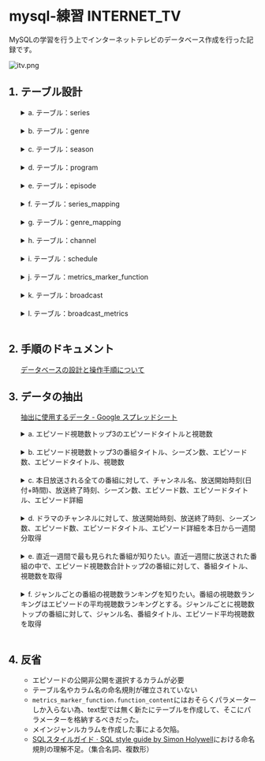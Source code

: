 <!-- # mysql-exercises INTERNET_TV -->
# mysql-練習 INTERNET_TV

MySQLの学習を行う上でインターネットテレビのデータベース作成を行った記録です。

![itv.png](https://gyazo.com/97d08d49090b74b16cf825350b332d2d.png)


<ol>

## <li>テーブル設計</li>

<details>
  <summary>a. テーブル：series</summary>

  <text><br>


|カラム名             |データ型        |NULL|キー      |初期値  |AUTO INCREMENT|
|:-:                  |:-:             |:-: |:-:       |:-:     |:-:           |
|series_id            |INT             |    |PRIMARY   |        |YES           |
|created_at           |DATETIME        |    |          |        |              |
|series_name          |VARCHAR(255)    |    |          |        |              |


  <br></text>

</details>
<br><details>
  <summary>b. テーブル：genre</summary>

  <text><br>


|カラム名             |データ型        |NULL|キー      |初期値  |AUTO INCREMENT|
|:-:                  |:-:             |:-: |:-:       |:-:     |:-:           |
|genre_id             |INT             |    |PRIMARY   |        |YES           |
|created_at           |DATETIME        |    |          |        |              |
|genre_name           |VARCHAR(255)    |    |          |        |              |


  <br></text>

</details>
<br><details>
  <summary>c. テーブル：season</summary>

  <text><br>


|カラム名             |データ型        |NULL|キー      |初期値  |AUTO INCREMENT|
|:-:                  |:-:             |:-: |:-:       |:-:     |:-:           |
|season_id            |INT             |    |PRIMARY   |        |YES           |
|created_at           |DATETIME        |    |          |        |              |
|season_name          |VARCHAR(255)    |    |          |        |              |


  <br></text>

</details>
<br><details>
  <summary>d. テーブル：program</summary>

  <text><br>


|カラム名             |データ型        |NULL|キー      |初期値  |AUTO INCREMENT|
|:-:                  |:-:             |:-: |:-:       |:-:     |:-:           |
|program_id           |INT             |    |PRIMARY   |        |YES           |
|created_at           |DATETIME        |    |          |        |              |
|program_title        |VARCHAR(255)    |    |          |        |              |
|description          |TEXT            |    |          |        |              |
|season_id            |INT             |    |          |        |              |
|main_genre_id        |INT             |    |          |        |              |

- 外部キー制約：season_id に対して season(season_id)、main_genre_id に対して genre(genre_id) から設定


  <br></text>

</details>
<br><details>
  <summary>e. テーブル：episode</summary>

  <text><br>


|カラム名             |データ型        |NULL|キー      |初期値  |AUTO INCREMENT|
|:-:                  |:-:             |:-: |:-:       |:-:     |:-:           |
|episode_id           |INT             |    |PRIMARY   |        |YES           |
|created_at           |DATETIME        |    |          |        |              |
|episode_title        |VARCHAR(255)    |    |          |        |              |
|description          |TEXT            |    |          |        |              |
|playtime             |INT             |    |          |        |              |
|on_air               |DATETIME        |    |          |        |              |
|views                |BIGINT          |    |          |0       |              |
|program_id           |INT             |    |          |        |              |

- 外部キー制約：program_id に対して program(program_id) から設定


  <br></text>

</details>
<br><details>
  <summary>f. テーブル：series_mapping</summary>

  <text><br>


|カラム名             |データ型        |NULL|キー      |初期値  |AUTO INCREMENT|
|:-:                  |:-:             |:-: |:-:       |:-:     |:-:           |
|series_mapping_id    |INT             |    |PRIMARY   |        |YES           |
|created_at           |DATETIME        |    |          |        |              |
|program_id           |INT             |    |          |        |              |
|series_id            |INT             |    |          |        |              |

- 外部キー制約：program_id に対して program(program_id)、series_id に対して series(series_id) から設定


  <br></text>

</details>
<br><details>
  <summary>g. テーブル：genre_mapping</summary>

  <text><br>


|カラム名             |データ型        |NULL|キー      |初期値  |AUTO INCREMENT|
|:-:                  |:-:             |:-: |:-:       |:-:     |:-:           |
|genre_mapping_id     |INT             |    |PRIMARY   |        |YES           |
|created_at           |DATETIME        |    |          |        |              |
|program_id           |INT             |    |          |        |              |
|genre_id             |INT             |    |          |        |              |

- 外部キー制約：program_id

 に対して program(program_id)、genre_id に対して genre(genre_id) から設定


  <br></text>

</details>
<br><details>
  <summary>h. テーブル：channel</summary>

  <text><br>


|カラム名             |データ型        |NULL|キー      |初期値  |AUTO INCREMENT|
|:-:                  |:-:             |:-: |:-:       |:-:     |:-:           |
|channel_id           |INT             |    |PRIMARY   |        |YES           |
|created_at           |DATETIME        |    |          |        |              |
|channel_name         |VARCHAR(255)    |    |          |        |              |


  <br></text>

</details>
<br><details>
  <summary>i. テーブル：schedule</summary>

  <text><br>


|カラム名             |データ型        |NULL|キー      |初期値  |AUTO INCREMENT|
|:-:                  |:-:             |:-: |:-:       |:-:     |:-:           |
|schedule_id          |INT             |    |PRIMARY   |        |YES           |
|created_at           |DATETIME        |    |          |        |              |
|channel_id           |INT             |    |          |        |              |
|start_time           |DATETIME        |    |          |        |              |
|end_time             |DATETIME        |    |          |        |              |

- 外部キー制約：channel_id に対して channel(channel_id) から設定


  <br></text>

</details>
<br><details>
  <summary>j. テーブル：metrics_marker_function</summary>

  <text><br>


|カラム名             |データ型        |NULL|キー      |初期値  |AUTO INCREMENT|
|:-:                  |:-:             |:-: |:-:       |:-:     |:-:           |
|metrics_marker_function_id|INT        |    |PRIMARY   |        |YES           |
|created_at           |DATETIME        |    |          |        |              |
|function_name        |VARCHAR(255)    |    |          |        |              |
|function_content     |TEXT            |    |          |        |              |


  <br></text>

</details>
<br><details>
  <summary>k. テーブル：broadcast</summary>

  <text><br>


|カラム名             |データ型        |NULL|キー      |初期値  |AUTO INCREMENT|
|:-:                  |:-:             |:-: |:-:       |:-:     |:-:           |
|broadcast_id         |INT             |    |PRIMARY   |        |YES           |
|created_at           |DATETIME        |    |          |        |              |
|episode_id           |INT             |    |          |        |              |
|schedule_id          |INT             |    |          |        |              |

- 外部キー制約：episode_id に対して episode(episode_id)、schedule_id に対して schedule(schedule_id) から設定


  <br></text>

</details>
<br><details>
  <summary>l. テーブル：broadcast_metrics</summary>

  <text><br>


|カラム名             |データ型        |NULL|キー      |初期値  |AUTO INCREMENT|
|:-:                  |:-:             |:-: |:-:       |:-:     |:-:           |
|broadcast_metrics_id |INT             |    |PRIMARY   |        |YES           |
|created_at           |DATETIME        |    |          |        |              |
|broadcast_id         |INT             |    |          |        |              |
|metrics_marker_function_id|INT        |    |          |        |              |
|metrics_value        |INT             |    |          |        |              |

- 外部キー制約：broadcast_id に対して broadcast(broadcast_id)、metrics_marker_function_id に対して metrics_marker_function(metrics_marker_function_id) から設定


  <br></text>

</details>
<br>


## <li>手順のドキュメント</li>

[データベースの設計と操作手順について](./data_add_doc.md)

## <li>データの抽出</li>

[抽出に使用するデータ - Google スプレッドシート](https://docs.google.com/spreadsheets/d/1kQTzJCZSyCHkZ1HDM9EBShIv1jDWvWagYlhEuvLtioI/edit?usp=sharing)

<details>
  <summary>a. エピソード視聴数トップ3のエピソードタイトルと視聴数</summary>

  <text><br>

```sql
SELECT e.episode_title, e.views
  FROM episode e
 ORDER BY e.views DESC
 LIMIT 3
;
```

| episode_title | views     |
|-|-|
| ep3           | 999946789 |
| ep14          | 999733455 |
| ep8           | 999537708 |


  <br></text>

</details>
<br>
<details>
  <summary>b. エピソード視聴数トップ3の番組タイトル、シーズン数、エピソード数、エピソードタイトル、視聴数</summary>

  <text><br>

```sql
SELECT p.program_title AS program_title
     , (
         SELECT COUNT(*)
           FROM program p2
          WHERE p2.season_id = p.season_id
       ) AS total_season
     , (
         SELECT COUNT(*)
           FROM episode e2 
          WHERE e2.program_id = e.program_id
       ) AS total_episode
     , (
         SELECT COUNT(*)+1
           FROM program p2
          WHERE p2.season_id = p.season_id AND p2.program_id < p.program_id
       ) AS nth_season
     , (
         SELECT COUNT(*)+1
           FROM episode e2 
          WHERE e2.program_id = e.program_id AND e2.episode_id < e.episode_id
       ) AS nth_episode
     , e.episode_title AS episode_tsitle
     , e.views AS view_Count
  FROM episode e
  JOIN program p ON e.program_id = p.program_id
 ORDER BY e.views DESC
 LIMIT 3
;
```

| program_title                             | total_season | total_episode | nth_season | nth_episode | episode_tsitle | view_Count |
|-------------------------------------------|--------------|---------------|------------|-------------|----------------|------------|
| 素晴らしき世界 シーズン11                 |           13 |            10 |         11 |           3 | ep3            |  999946789 |
| 夢見るピアノ シーズン2                    |           14 |            14 |          2 |          14 | ep14           |  999733455 |
| スイートドリームス シーズン2              |            6 |             9 |          2 |           8 | ep8            |  999537708 |

<!-- ```
mysql> SELECT * FROM program WHERE program_title LIKE '%夢見るピアノ シーズン%';
+------------+---------------------+-----------------------------------+-----------------------+-----------+---------------+
| program_id | created_at          | program_title                     | description           | season_id | main_genre_id |
+------------+---------------------+-----------------------------------+-----------------------+-----------+---------------+
|        243 | 2023-05-18 13:07:15 | 夢見るピアノ シーズン1            | 番組説明です。        |        28 |            22 |
|        244 | 2023-05-18 13:07:15 | 夢見るピアノ シーズン2            | 番組説明です。        |        28 |            22 |
|        245 | 2023-05-18 13:07:15 | 夢見るピアノ シーズン3            | 番組説明です。        |        28 |            22 |
|        246 | 2023-05-18 13:07:15 | 夢見るピアノ シーズン4            | 番組説明です。        |        28 |            22 |
|        247 | 2023-05-18 13:07:15 | 夢見るピアノ シーズン5            | 番組説明です。        |        28 |            22 |
|        248 | 2023-05-18 13:07:15 | 夢見るピアノ シーズン6            | 番組説明です。        |        28 |            22 |
|        249 | 2023-05-18 13:07:15 | 夢見るピアノ シーズン7            | 番組説明です。        |        28 |            22 |
|        250 | 2023-05-18 13:07:15 | 夢見るピアノ シーズン8            | 番組説明です。        |        28 |            22 |
|        251 | 2023-05-18 13:07:15 | 夢見るピアノ シーズン9            | 番組説明です。        |        28 |            22 |
|        252 | 2023-05-18 13:07:15 | 夢見るピアノ シーズン10           | 番組説明です。        |        28 |            22 |
|        253 | 2023-05-18 13:07:15 | 夢見るピアノ シーズン11           | 番組説明です。        |        28 |            22 |
|        254 | 2023-05-18 13:07:15 | 夢見るピアノ シーズン12           | 番組説明です。        |        28 |            22 |
|        255 | 2023-05-18 13:07:15 | 夢見るピアノ シーズン13           | 番組説明です。        |        28 |            22 |
|        256 | 2023-05-18 13:07:15 | 夢見るピアノ シーズン14           | 番組説明です。        |        28 |            22 |
+------------+---------------------+-----------------------------------+-----------------------+-----------+---------------+
``` -->

  <br></text>

</details>
<br>
<details>
  <summary>c. 本日放送される全ての番組に対して、チャンネル名、放送開始時刻(日付+時間)、放送終了時刻、シーズン数、エピソード数、エピソードタイトル、エピソード詳細</summary>

  <text><br>

```sql
SELECT ch.channel_name
     , s.start_time
     , TIME(s.end_time) AS end_time
     , (
         SELECT COUNT(*)+1
           FROM program p2
          WHERE p2.season_id = p.season_id AND p2.program_id < p.program_id
       ) AS nth_season
     , (
         SELECT COUNT(*)+1
           FROM episode e2 
          WHERE e2.program_id = e.program_id AND e2.episode_id < e.episode_id
       ) AS nth_episode
     , e.episode_title
     , e.description
  FROM channel ch
 INNER JOIN schedule s ON s.channel_id = ch.channel_id
 INNER JOIN broadcast b ON b.schedule_id = s.schedule_id
 INNER JOIN episode e ON e.episode_id = b.episode_id
 INNER JOIN program p ON p.program_id = e.program_id
 WHERE DATE(s.start_time) = CURDATE()
;

```

| channel_name | start_time          | end_time | nth_season | nth_episode | episode_title | description                    |
| ------------ | ------------------- | -------- | ---------- | ----------- | ------------- | ------------------------------ |
| ペット       | 2023-05-19 00:00:00 | 01:00:00 |         14 |           4 | ep4           | エピソード説明です。           |
| ドラマ1      | 2023-05-19 01:00:00 | 02:00:00 |          1 |           4 | ep4           | エピソード説明です。           |
| ドラマ2      | 2023-05-19 02:00:00 | 03:00:00 |          2 |           4 | ep4           | エピソード説明です。           |
| アニメ1      | 2023-05-19 03:00:00 | 04:00:00 |          3 |           4 | ep4           | エピソード説明です。           |
| アニメ2      | 2023-05-19 04:00:00 | 05:00:00 |          4 |           4 | ep4           | エピソード説明です。           |
| スポーツ     | 2023-05-19 05:00:00 | 06:00:00 |          5 |           4 | ep4           | エピソード説明です。           |
| ペット       | 2023-05-19 06:00:00 | 07:00:00 |          6 |           4 | ep4           | エピソード説明です。           |
| ドラマ1      | 2023-05-19 07:00:00 | 08:00:00 |          7 |           4 | ep4           | エピソード説明です。           |
| ドラマ2      | 2023-05-19 08:00:00 | 09:00:00 |          8 |           4 | ep4           | エピソード説明です。           |
| アニメ1      | 2023-05-19 09:00:00 | 10:00:00 |          9 |           4 | ep4           | エピソード説明です。           |
| ドラマ2      | 2023-05-19 14:00:00 | 15:00:00 |          3 |           4 | ep4           | エピソード説明です。           |
| アニメ1      | 2023-05-19 15:00:00 | 16:00:00 |          4 |           4 | ep4           | エピソード説明です。           |
| アニメ2      | 2023-05-19 16:00:00 | 17:00:00 |          5 |           4 | ep4           | エピソード説明です。           |
| スポーツ     | 2023-05-19 17:00:00 | 18:00:00 |          6 |           4 | ep4           | エピソード説明です。           |
| ペット       | 2023-05-19 18:00:00 | 19:00:00 |          7 |           4 | ep4           | エピソード説明です。           |
| ドラマ1      | 2023-05-19 19:00:00 | 20:00:00 |          8 |           4 | ep4           | エピソード説明です。           |
| ドラマ2      | 2023-05-19 20:00:00 | 21:00:00 |          9 |           4 | ep4           | エピソード説明です。           |
| アニメ1      | 2023-05-19 21:00:00 | 22:00:00 |         10 |           4 | ep4           | エピソード説明です。           |
| アニメ2      | 2023-05-19 22:00:00 | 23:00:00 |         11 |           4 | ep4           | エピソード説明です。           |
| スポーツ     | 2023-05-19 23:00:00 | 00:00:00 |         12 |           4 | ep4           | エピソード説明です。           |
| ペット       | 2023-05-19 00:00:00 | 01:00:00 |          5 |           3 | ep3           | エピソード説明です。           |
| ドラマ1      | 2023-05-19 01:00:00 | 02:00:00 |          6 |           3 | ep3           | エピソード説明です。           |
| ドラマ2      | 2023-05-19 02:00:00 | 03:00:00 |          7 |           3 | ep3           | エピソード説明です。           |
| アニメ1      | 2023-05-19 03:00:00 | 04:00:00 |          1 |           3 | ep3           | エピソード説明です。           |
| アニメ2      | 2023-05-19 04:00:00 | 05:00:00 |          2 |           3 | ep3           | エピソード説明です。           |
| スポーツ     | 2023-05-19 05:00:00 | 06:00:00 |          3 |           3 | ep3           | エピソード説明です。           |
| ペット       | 2023-05-19 06:00:00 | 07:00:00 |          4 |           3 | ep3           | エピソード説明です。           |
| アニメ1      | 2023-05-19 09:00:00 | 10:00:00 |          7 |           3 | ep3           | エピソード説明です。           |
| アニメ2      | 2023-05-19 10:00:00 | 11:00:00 |          8 |           3 | ep3           | エピソード説明です。           |
| スポーツ     | 2023-05-19 11:00:00 | 12:00:00 |          9 |           3 | ep3           | エピソード説明です。           |
| ペット       | 2023-05-19 12:00:00 | 13:00:00 |         10 |           3 | ep3           | エピソード説明です。           |
| ドラマ1      | 2023-05-19 13:00:00 | 14:00:00 |         11 |           3 | ep3           | エピソード説明です。           |
| ドラマ2      | 2023-05-19 14:00:00 | 15:00:00 |         12 |           3 | ep3           | エピソード説明です。           |
| アニメ1      | 2023-05-19 15:00:00 | 16:00:00 |         13 |           3 | ep3           | エピソード説明です。           |
| アニメ2      | 2023-05-19 16:00:00 | 17:00:00 |         14 |           3 | ep3           | エピソード説明です。           |
| スポーツ     | 2023-05-19 17:00:00 | 18:00:00 |          1 |           3 | ep3           | エピソード説明です。           |
| ペット       | 2023-05-19 18:00:00 | 19:00:00 |          2 |           3 | ep3           | エピソード説明です。           |
| ドラマ1      | 2023-05-19 19:00:00 | 20:00:00 |          3 |           3 | ep3           | エピソード説明です。           |
| ドラマ2      | 2023-05-19 20:00:00 | 21:00:00 |          4 |           3 | ep3           | エピソード説明です。           |
| アニメ1      | 2023-05-19 21:00:00 | 22:00:00 |          5 |           3 | ep3           | エピソード説明です。           |
| アニメ2      | 2023-05-19 22:00:00 | 23:00:00 |          6 |           3 | ep3           | エピソード説明です。           |
| スポーツ     | 2023-05-19 23:00:00 | 00:00:00 |          7 |           3 | ep3           | エピソード説明です。           |
| ペット       | 2023-05-19 00:00:00 | 01:00:00 |         16 |           2 | ep2           | エピソード説明です。           |
| ドラマ1      | 2023-05-19 01:00:00 | 02:00:00 |         17 |           2 | ep2           | エピソード説明です。           |
| ドラマ2      | 2023-05-19 02:00:00 | 03:00:00 |          1 |           2 | ep2           | エピソード説明です。           |
| アニメ1      | 2023-05-19 03:00:00 | 04:00:00 |          2 |           2 | ep2           | エピソード説明です。           |
| アニメ2      | 2023-05-19 04:00:00 | 05:00:00 |          3 |           2 | ep2           | エピソード説明です。           |
| スポーツ     | 2023-05-19 05:00:00 | 06:00:00 |          4 |           2 | ep2           | エピソード説明です。           |
| ペット       | 2023-05-19 06:00:00 | 07:00:00 |          5 |           2 | ep2           | エピソード説明です。           |
| ドラマ1      | 2023-05-19 07:00:00 | 08:00:00 |          6 |           2 | ep2           | エピソード説明です。           |
| ドラマ2      | 2023-05-19 08:00:00 | 09:00:00 |          7 |           2 | ep2           | エピソード説明です。           |
| アニメ1      | 2023-05-19 09:00:00 | 10:00:00 |          8 |           2 | ep2           | エピソード説明です。           |
| アニメ2      | 2023-05-19 10:00:00 | 11:00:00 |          1 |           2 | ep2           | エピソード説明です。           |
| スポーツ     | 2023-05-19 11:00:00 | 12:00:00 |          1 |           2 | ep2           | エピソード説明です。           |
| ペット       | 2023-05-19 12:00:00 | 13:00:00 |          2 |           2 | ep2           | エピソード説明です。           |
| ドラマ1      | 2023-05-19 13:00:00 | 14:00:00 |          3 |           2 | ep2           | エピソード説明です。           |
| ドラマ2      | 2023-05-19 14:00:00 | 15:00:00 |          4 |           2 | ep2           | エピソード説明です。           |
| アニメ1      | 2023-05-19 15:00:00 | 16:00:00 |          5 |           2 | ep2           | エピソード説明です。           |
| アニメ2      | 2023-05-19 16:00:00 | 17:00:00 |          6 |           2 | ep2           | エピソード説明です。           |
| スポーツ     | 2023-05-19 17:00:00 | 18:00:00 |          7 |           2 | ep2           | エピソード説明です。           |
| ペット       | 2023-05-19 18:00:00 | 19:00:00 |          8 |           2 | ep2           | エピソード説明です。           |
| ドラマ1      | 2023-05-19 19:00:00 | 20:00:00 |          9 |           2 | ep2           | エピソード説明です。           |
| ドラマ2      | 2023-05-19 20:00:00 | 21:00:00 |         10 |           2 | ep2           | エピソード説明です。           |
| アニメ1      | 2023-05-19 21:00:00 | 22:00:00 |          1 |           2 | ep2           | エピソード説明です。           |
| アニメ2      | 2023-05-19 22:00:00 | 23:00:00 |          2 |           2 | ep2           | エピソード説明です。           |
| スポーツ     | 2023-05-19 23:00:00 | 00:00:00 |          3 |           2 | ep2           | エピソード説明です。           |



  <br></text>

</details>
<br>
<details>
  <summary>d. ドラマのチャンネルに対して、放送開始時刻、放送終了時刻、シーズン数、エピソード数、エピソードタイトル、エピソード詳細を本日から一週間分取得</summary>

  <text><br>

```sql
SELECT * FROM channel WHERE channel_name LIKE 'ドラマ%';

```

| channel_id | created_at          | channel_name |
| ---------- | ------------------- | ------------ |
|          1 | 2023-05-18 13:07:18 | ドラマ1      |
|          2 | 2023-05-18 13:07:18 | ドラマ2      |


```sql

SELECT s.start_time
     , s.end_time
     , (
         SELECT COUNT(*)+1
           FROM program p2
          WHERE p2.season_id = p.season_id AND p2.program_id < p.program_id
       ) AS nth_season
     , (
         SELECT COUNT(*)+1
           FROM episode e2 
          WHERE e2.program_id = e.program_id AND e2.episode_id < e.episode_id
       ) AS nth_episode
     , e.episode_title
     , e.description
  FROM channel ch
 INNER JOIN schedule s ON s.channel_id = ch.channel_id
 INNER JOIN broadcast b ON b.schedule_id = s.schedule_id
 INNER JOIN episode e ON e.episode_id = b.episode_id
 INNER JOIN program p ON p.program_id = e.program_id
 WHERE (s.channel_id BETWEEN 1 AND 2)
   AND s.start_time BETWEEN CURDATE() AND DATE_ADD(CURDATE(), INTERVAL 7 DAY)
;
```

| start_time          | end_time            | nth_season | nth_episode | episode_title         | description                    |
| ------------------- | ------------------- | ---------- | ----------- | --------------------- | ------------------------------ |
| 2023-05-23 07:00:00 | 2023-05-23 08:00:00 |          2 |           5 | 大自然の美しさ        | エピソード説明です。           |
| 2023-05-24 01:00:00 | 2023-05-24 02:00:00 |          5 |           5 | ep5                   | エピソード説明です。           |
| 2023-05-24 07:00:00 | 2023-05-24 08:00:00 |         11 |           5 | ep5                   | エピソード説明です。           |
| 2023-05-25 01:00:00 | 2023-05-25 02:00:00 |         10 |           5 | ep5                   | エピソード説明です。           |
| 2023-05-25 07:00:00 | 2023-05-25 08:00:00 |          3 |           5 | ep5                   | エピソード説明です。           |
| 2023-05-25 19:00:00 | 2023-05-25 20:00:00 |          9 |           5 | ep5                   | エピソード説明です。           |
| 2023-05-19 01:00:00 | 2023-05-19 02:00:00 |          1 |           4 | ep4                   | エピソード説明です。           |
| 2023-05-19 07:00:00 | 2023-05-19 08:00:00 |          7 |           4 | ep4                   | エピソード説明です。           |
| 2023-05-19 19:00:00 | 2023-05-19 20:00:00 |          8 |           4 | ep4                   | エピソード説明です。           |
| 2023-05-20 01:00:00 | 2023-05-20 02:00:00 |         14 |           4 | ep4                   | エピソード説明です。           |
| 2023-05-20 07:00:00 | 2023-05-20 08:00:00 |          2 |           4 | ep4                   | エピソード説明です。           |
| 2023-05-20 13:00:00 | 2023-05-20 14:00:00 |          8 |           4 | ep4                   | エピソード説明です。           |
| 2023-05-20 19:00:00 | 2023-05-20 20:00:00 |         14 |           4 | ep4                   | エピソード説明です。           |
| 2023-05-21 01:00:00 | 2023-05-21 02:00:00 |          6 |           4 | ep4                   | エピソード説明です。           |
| 2023-05-21 07:00:00 | 2023-05-21 08:00:00 |          1 |           4 | ep4                   | エピソード説明です。           |
| 2023-05-21 13:00:00 | 2023-05-21 14:00:00 |          7 |           4 | ep4                   | エピソード説明です。           |
| 2023-05-21 19:00:00 | 2023-05-21 20:00:00 |         13 |           4 | ep4                   | エピソード説明です。           |
| 2023-05-22 07:00:00 | 2023-05-22 08:00:00 |          2 |           4 | ep4                   | エピソード説明です。           |
| 2023-05-22 13:00:00 | 2023-05-22 14:00:00 |          8 |           4 | ep4                   | エピソード説明です。           |
| 2023-05-22 19:00:00 | 2023-05-22 20:00:00 |          5 |           4 | ep4                   | エピソード説明です。           |
| 2023-05-23 01:00:00 | 2023-05-23 02:00:00 |         11 |           4 | ep4                   | エピソード説明です。           |
| 2023-05-23 07:00:00 | 2023-05-23 08:00:00 |         17 |           4 | ep4                   | エピソード説明です。           |
| 2023-05-23 19:00:00 | 2023-05-23 20:00:00 |          9 |           4 | ep4                   | エピソード説明です。           |
| 2023-05-24 01:00:00 | 2023-05-24 02:00:00 |         15 |           4 | ep4                   | エピソード説明です。           |
| 2023-05-24 07:00:00 | 2023-05-24 08:00:00 |          4 |           4 | ep4                   | エピソード説明です。           |
| 2023-05-24 13:00:00 | 2023-05-24 14:00:00 |          2 |           4 | ep4                   | エピソード説明です。           |
| 2023-05-24 19:00:00 | 2023-05-24 20:00:00 |          2 |           4 | ep4                   | エピソード説明です。           |
| 2023-05-25 01:00:00 | 2023-05-25 02:00:00 |          8 |           4 | ep4                   | エピソード説明です。           |
| 2023-05-25 07:00:00 | 2023-05-25 08:00:00 |         14 |           4 | ep4                   | エピソード説明です。           |
| 2023-05-25 13:00:00 | 2023-05-25 14:00:00 |          1 |           4 | ep4                   | エピソード説明です。           |
| 2023-05-25 19:00:00 | 2023-05-25 20:00:00 |          7 |           4 | ep4                   | エピソード説明です。           |
| 2023-05-19 01:00:00 | 2023-05-19 02:00:00 |          6 |           3 | ep3                   | エピソード説明です。           |
| 2023-05-19 13:00:00 | 2023-05-19 14:00:00 |         11 |           3 | ep3                   | エピソード説明です。           |
| 2023-05-19 19:00:00 | 2023-05-19 20:00:00 |          3 |           3 | ep3                   | エピソード説明です。           |
| 2023-05-20 01:00:00 | 2023-05-20 02:00:00 |          9 |           3 | ep3                   | エピソード説明です。           |
| 2023-05-20 13:00:00 | 2023-05-20 14:00:00 |          7 |           3 | ep3                   | エピソード説明です。           |
| 2023-05-21 01:00:00 | 2023-05-21 02:00:00 |          8 |           3 | ep3                   | エピソード説明です。           |
| 2023-05-21 07:00:00 | 2023-05-21 08:00:00 |          2 |           3 | ep3                   | エピソード説明です。           |
| 2023-05-21 13:00:00 | 2023-05-21 14:00:00 |          8 |           3 | ep3                   | エピソード説明です。           |
| 2023-05-22 01:00:00 | 2023-05-22 02:00:00 |         12 |           3 | ep3                   | エピソード説明です。           |
| 2023-05-22 07:00:00 | 2023-05-22 08:00:00 |          6 |           3 | ep3                   | エピソード説明です。           |
| 2023-05-22 13:00:00 | 2023-05-22 14:00:00 |          3 |           3 | ep3                   | エピソード説明です。           |
| 2023-05-23 01:00:00 | 2023-05-23 02:00:00 |          2 |           3 | ep3                   | エピソード説明です。           |
| 2023-05-23 07:00:00 | 2023-05-23 08:00:00 |          6 |           3 | ep3                   | エピソード説明です。           |
| 2023-05-23 13:00:00 | 2023-05-23 14:00:00 |         12 |           3 | ep3                   | エピソード説明です。           |
| 2023-05-23 19:00:00 | 2023-05-23 20:00:00 |          2 |           3 | ep3                   | エピソード説明です。           |
| 2023-05-24 01:00:00 | 2023-05-24 02:00:00 |          8 |           3 | ep3                   | エピソード説明です。           |
| 2023-05-24 13:00:00 | 2023-05-24 14:00:00 |          1 |           3 | ep3                   | エピソード説明です。           |
| 2023-05-24 19:00:00 | 2023-05-24 20:00:00 |          7 |           3 | ep3                   | エピソード説明です。           |
| 2023-05-25 01:00:00 | 2023-05-25 02:00:00 |          4 |           3 | ep3                   | エピソード説明です。           |
| 2023-05-25 07:00:00 | 2023-05-25 08:00:00 |         10 |           3 | ep3                   | エピソード説明です。           |
| 2023-05-25 19:00:00 | 2023-05-25 20:00:00 |         11 |           3 | ep3                   | エピソード説明です。           |
| 2023-05-19 01:00:00 | 2023-05-19 02:00:00 |         17 |           2 | ep2                   | エピソード説明です。           |
| 2023-05-19 07:00:00 | 2023-05-19 08:00:00 |          6 |           2 | ep2                   | エピソード説明です。           |
| 2023-05-19 13:00:00 | 2023-05-19 14:00:00 |          3 |           2 | ep2                   | エピソード説明です。           |
| 2023-05-19 19:00:00 | 2023-05-19 20:00:00 |          9 |           2 | ep2                   | エピソード説明です。           |
| 2023-05-20 01:00:00 | 2023-05-20 02:00:00 |          5 |           2 | ep2                   | エピソード説明です。           |
| 2023-05-20 07:00:00 | 2023-05-20 08:00:00 |         11 |           2 | ep2                   | エピソード説明です。           |
| 2023-05-20 13:00:00 | 2023-05-20 14:00:00 |         17 |           2 | ep2                   | エピソード説明です。           |
| 2023-05-20 19:00:00 | 2023-05-20 20:00:00 |          5 |           2 | ep2                   | エピソード説明です。           |
| 2023-05-21 01:00:00 | 2023-05-21 02:00:00 |          6 |           2 | ep2                   | エピソード説明です。           |
| 2023-05-21 07:00:00 | 2023-05-21 08:00:00 |         12 |           2 | ep2                   | エピソード説明です。           |
| 2023-05-21 13:00:00 | 2023-05-21 14:00:00 |          1 |           2 | ep2                   | エピソード説明です。           |
| 2023-05-21 19:00:00 | 2023-05-21 20:00:00 |          7 |           2 | ep2                   | エピソード説明です。           |
| 2023-05-22 01:00:00 | 2023-05-22 02:00:00 |         13 |           2 | ep2                   | エピソード説明です。           |
| 2023-05-22 13:00:00 | 2023-05-22 14:00:00 |          2 |           2 | ep2                   | エピソード説明です。           |
| 2023-05-22 19:00:00 | 2023-05-22 20:00:00 |          8 |           2 | ep2                   | エピソード説明です。           |
| 2023-05-23 01:00:00 | 2023-05-23 02:00:00 |         14 |           2 | ep2                   | エピソード説明です。           |
| 2023-05-23 07:00:00 | 2023-05-23 08:00:00 |          4 |           2 | ep2                   | エピソード説明です。           |
| 2023-05-23 13:00:00 | 2023-05-23 14:00:00 |         10 |           2 | ep2                   | エピソード説明です。           |
| 2023-05-23 19:00:00 | 2023-05-23 20:00:00 |         16 |           2 | ep2                   | エピソード説明です。           |
| 2023-05-24 01:00:00 | 2023-05-24 02:00:00 |          3 |           2 | ep2                   | エピソード説明です。           |
| 2023-05-24 07:00:00 | 2023-05-24 08:00:00 |          5 |           2 | ep2                   | エピソード説明です。           |
| 2023-05-24 13:00:00 | 2023-05-24 14:00:00 |         11 |           2 | ep2                   | エピソード説明です。           |
| 2023-05-24 19:00:00 | 2023-05-24 20:00:00 |         17 |           2 | ep2                   | エピソード説明です。           |
| 2023-05-25 01:00:00 | 2023-05-25 02:00:00 |          6 |           2 | ep2                   | エピソード説明です。           |
| 2023-05-25 07:00:00 | 2023-05-25 08:00:00 |          6 |           2 | ep2                   | エピソード説明です。           |
| 2023-05-25 13:00:00 | 2023-05-25 14:00:00 |          6 |           2 | ep2                   | エピソード説明です。           |
| 2023-05-23 08:00:00 | 2023-05-23 09:00:00 |          3 |           5 | 未来の食事            | エピソード説明です。           |
| 2023-05-23 14:00:00 | 2023-05-23 15:00:00 |          9 |           5 | ep5                   | エピソード説明です。           |
| 2023-05-24 02:00:00 | 2023-05-24 03:00:00 |          6 |           5 | ep5                   | エピソード説明です。           |
| 2023-05-24 14:00:00 | 2023-05-24 15:00:00 |         18 |           5 | ep5                   | エピソード説明です。           |
| 2023-05-25 02:00:00 | 2023-05-25 03:00:00 |         11 |           5 | ep5                   | エピソード説明です。           |
| 2023-05-25 08:00:00 | 2023-05-25 09:00:00 |          4 |           5 | ep5                   | エピソード説明です。           |
| 2023-05-25 20:00:00 | 2023-05-25 21:00:00 |         10 |           5 | ep5                   | エピソード説明です。           |
| 2023-05-19 02:00:00 | 2023-05-19 03:00:00 |          2 |           4 | ep4                   | エピソード説明です。           |
| 2023-05-19 08:00:00 | 2023-05-19 09:00:00 |          8 |           4 | ep4                   | エピソード説明です。           |
| 2023-05-19 14:00:00 | 2023-05-19 15:00:00 |          3 |           4 | ep4                   | エピソード説明です。           |
| 2023-05-19 20:00:00 | 2023-05-19 21:00:00 |          9 |           4 | ep4                   | エピソード説明です。           |
| 2023-05-20 02:00:00 | 2023-05-20 03:00:00 |         15 |           4 | ep4                   | エピソード説明です。           |
| 2023-05-20 08:00:00 | 2023-05-20 09:00:00 |          3 |           4 | ep4                   | エピソード説明です。           |
| 2023-05-20 20:00:00 | 2023-05-20 21:00:00 |          1 |           4 | ep4                   | エピソード説明です。           |
| 2023-05-21 02:00:00 | 2023-05-21 03:00:00 |          7 |           4 | ep4                   | エピソード説明です。           |
| 2023-05-21 08:00:00 | 2023-05-21 09:00:00 |          2 |           4 | ep4                   | エピソード説明です。           |
| 2023-05-21 14:00:00 | 2023-05-21 15:00:00 |          8 |           4 | ep4                   | エピソード説明です。           |
| 2023-05-21 20:00:00 | 2023-05-21 21:00:00 |         14 |           4 | ep4                   | エピソード説明です。           |
| 2023-05-22 02:00:00 | 2023-05-22 03:00:00 |          3 |           4 | ep4                   | エピソード説明です。           |
| 2023-05-22 08:00:00 | 2023-05-22 09:00:00 |          3 |           4 | ep4                   | エピソード説明です。           |
| 2023-05-22 14:00:00 | 2023-05-22 15:00:00 |          1 |           4 | ep4                   | エピソード説明です。           |
| 2023-05-22 20:00:00 | 2023-05-22 21:00:00 |          6 |           4 | ep4                   | エピソード説明です。           |
| 2023-05-23 08:00:00 | 2023-05-23 09:00:00 |          1 |           4 | ep4                   | エピソード説明です。           |
| 2023-05-23 14:00:00 | 2023-05-23 15:00:00 |          4 |           4 | ep4                   | エピソード説明です。           |
| 2023-05-24 02:00:00 | 2023-05-24 03:00:00 |         16 |           4 | ep4                   | エピソード説明です。           |
| 2023-05-24 08:00:00 | 2023-05-24 09:00:00 |          5 |           4 | ep4                   | エピソード説明です。           |
| 2023-05-24 14:00:00 | 2023-05-24 15:00:00 |          3 |           4 | ep4                   | エピソード説明です。           |
| 2023-05-24 20:00:00 | 2023-05-24 21:00:00 |          3 |           4 | ep4                   | エピソード説明です。           |
| 2023-05-25 02:00:00 | 2023-05-25 03:00:00 |          9 |           4 | ep4                   | エピソード説明です。           |
| 2023-05-25 08:00:00 | 2023-05-25 09:00:00 |         15 |           4 | ep4                   | エピソード説明です。           |
| 2023-05-25 14:00:00 | 2023-05-25 15:00:00 |          2 |           4 | ep4                   | エピソード説明です。           |
| 2023-05-25 20:00:00 | 2023-05-25 21:00:00 |          1 |           4 | ep4                   | エピソード説明です。           |
| 2023-05-19 02:00:00 | 2023-05-19 03:00:00 |          7 |           3 | ep3                   | エピソード説明です。           |
| 2023-05-19 14:00:00 | 2023-05-19 15:00:00 |         12 |           3 | ep3                   | エピソード説明です。           |
| 2023-05-19 20:00:00 | 2023-05-19 21:00:00 |          4 |           3 | ep3                   | エピソード説明です。           |
| 2023-05-20 02:00:00 | 2023-05-20 03:00:00 |         10 |           3 | ep3                   | エピソード説明です。           |
| 2023-05-20 08:00:00 | 2023-05-20 09:00:00 |          2 |           3 | ep3                   | エピソード説明です。           |
| 2023-05-20 14:00:00 | 2023-05-20 15:00:00 |          8 |           3 | ep3                   | エピソード説明です。           |
| 2023-05-20 20:00:00 | 2023-05-20 21:00:00 |          3 |           3 | ep3                   | エピソード説明です。           |
| 2023-05-21 02:00:00 | 2023-05-21 03:00:00 |          9 |           3 | ep3                   | エピソード説明です。           |
| 2023-05-21 14:00:00 | 2023-05-21 15:00:00 |          1 |           3 | ep3                   | エピソード説明です。           |
| 2023-05-21 20:00:00 | 2023-05-21 21:00:00 |          7 |           3 | ep3                   | エピソード説明です。           |
| 2023-05-22 02:00:00 | 2023-05-22 03:00:00 |          1 |           3 | ep3                   | エピソード説明です。           |
| 2023-05-22 08:00:00 | 2023-05-22 09:00:00 |          7 |           3 | ep3                   | エピソード説明です。           |
| 2023-05-22 20:00:00 | 2023-05-22 21:00:00 |          6 |           3 | ep3                   | エピソード説明です。           |
| 2023-05-23 02:00:00 | 2023-05-23 03:00:00 |          1 |           3 | ep3                   | エピソード説明です。           |
| 2023-05-23 08:00:00 | 2023-05-23 09:00:00 |          7 |           3 | ep3                   | エピソード説明です。           |
| 2023-05-23 14:00:00 | 2023-05-23 15:00:00 |         13 |           3 | ep3                   | エピソード説明です。           |
| 2023-05-23 20:00:00 | 2023-05-23 21:00:00 |          3 |           3 | ep3                   | エピソード説明です。           |
| 2023-05-24 02:00:00 | 2023-05-24 03:00:00 |          9 |           3 | ep3                   | エピソード説明です。           |
| 2023-05-24 08:00:00 | 2023-05-24 09:00:00 |         15 |           3 | ep3                   | エピソード説明です。           |
| 2023-05-24 14:00:00 | 2023-05-24 15:00:00 |          2 |           3 | ep3                   | エピソード説明です。           |
| 2023-05-24 20:00:00 | 2023-05-24 21:00:00 |          8 |           3 | ep3                   | エピソード説明です。           |
| 2023-05-25 02:00:00 | 2023-05-25 03:00:00 |          5 |           3 | ep3                   | エピソード説明です。           |
| 2023-05-25 08:00:00 | 2023-05-25 09:00:00 |         11 |           3 | ep3                   | エピソード説明です。           |
| 2023-05-25 14:00:00 | 2023-05-25 15:00:00 |          6 |           3 | ep3                   | エピソード説明です。           |
| 2023-05-19 02:00:00 | 2023-05-19 03:00:00 |          1 |           2 | ep2                   | エピソード説明です。           |
| 2023-05-19 08:00:00 | 2023-05-19 09:00:00 |          7 |           2 | ep2                   | エピソード説明です。           |
| 2023-05-19 14:00:00 | 2023-05-19 15:00:00 |          4 |           2 | ep2                   | エピソード説明です。           |
| 2023-05-19 20:00:00 | 2023-05-19 21:00:00 |         10 |           2 | ep2                   | エピソード説明です。           |
| 2023-05-20 02:00:00 | 2023-05-20 03:00:00 |          6 |           2 | ep2                   | エピソード説明です。           |
| 2023-05-20 14:00:00 | 2023-05-20 15:00:00 |         18 |           2 | ep2                   | エピソード説明です。           |
| 2023-05-20 20:00:00 | 2023-05-20 21:00:00 |          1 |           2 | ep2                   | エピソード説明です。           |
| 2023-05-21 02:00:00 | 2023-05-21 03:00:00 |          7 |           2 | ep2                   | エピソード説明です。           |
| 2023-05-21 08:00:00 | 2023-05-21 09:00:00 |         13 |           2 | ep2                   | エピソード説明です。           |
| 2023-05-21 14:00:00 | 2023-05-21 15:00:00 |          2 |           2 | ep2                   | エピソード説明です。           |
| 2023-05-21 20:00:00 | 2023-05-21 21:00:00 |          8 |           2 | ep2                   | エピソード説明です。           |
| 2023-05-22 02:00:00 | 2023-05-22 03:00:00 |         14 |           2 | ep2                   | エピソード説明です。           |
| 2023-05-22 08:00:00 | 2023-05-22 09:00:00 |          3 |           2 | ep2                   | エピソード説明です。           |
| 2023-05-22 14:00:00 | 2023-05-22 15:00:00 |          3 |           2 | ep2                   | エピソード説明です。           |
| 2023-05-22 20:00:00 | 2023-05-22 21:00:00 |          9 |           2 | ep2                   | エピソード説明です。           |
| 2023-05-23 02:00:00 | 2023-05-23 03:00:00 |         15 |           2 | ep2                   | エピソード説明です。           |
| 2023-05-23 08:00:00 | 2023-05-23 09:00:00 |          5 |           2 | ep2                   | エピソード説明です。           |
| 2023-05-23 14:00:00 | 2023-05-23 15:00:00 |         11 |           2 | ep2                   | エピソード説明です。           |
| 2023-05-23 20:00:00 | 2023-05-23 21:00:00 |         17 |           2 | ep2                   | エピソード説明です。           |
| 2023-05-24 02:00:00 | 2023-05-24 03:00:00 |          4 |           2 | ep2                   | エピソード説明です。           |
| 2023-05-24 08:00:00 | 2023-05-24 09:00:00 |          6 |           2 | ep2                   | エピソード説明です。           |
| 2023-05-24 14:00:00 | 2023-05-24 15:00:00 |         12 |           2 | ep2                   | エピソード説明です。           |
| 2023-05-24 20:00:00 | 2023-05-24 21:00:00 |          1 |           2 | ep2                   | エピソード説明です。           |
| 2023-05-25 02:00:00 | 2023-05-25 03:00:00 |          1 |           2 | ep2                   | エピソード説明です。           |
| 2023-05-25 08:00:00 | 2023-05-25 09:00:00 |          1 |           2 | ep2                   | エピソード説明です。           |
| 2023-05-25 14:00:00 | 2023-05-25 15:00:00 |          7 |           2 | ep2                   | エピソード説明です。           |


  <br></text>

</details>
<br>
<details>
  <summary>e. 直近一週間で最も見られた番組が知りたい。直近一週間に放送された番組の中で、エピソード視聴数合計トップ2の番組に対して、番組タイトル、視聴数を取得</summary>

  <text><br>

```sql
SELECT p.program_title
     , SUM(bm.metrics_value) AS total_views
  FROM broadcast b
  JOIN schedule s ON s.schedule_id = b.schedule_id
  JOIN episode e ON e.episode_id = b.episode_id
  JOIN program p ON p.program_id = e.program_id
  JOIN broadcast_metrics bm ON bm.broadcast_id = b.broadcast_id
 WHERE s.start_time >= DATE_SUB(NOW(), INTERVAL 1 WEEK)
 GROUP BY p.program_title
 ORDER BY total_views DESC
 LIMIT 2
;
```

| program_title                           | total_views |
| --------------------------------------- | ----------- |
| ローズガーデン シーズン12               |  1173632442 |
| さわやかウィンド シーズン16             |  1170616274 |


  <br></text>

</details>
<br>
<details>
  <summary>f. ジャンルごとの番組の視聴数ランキングを知りたい。番組の視聴数ランキングはエピソードの平均視聴数ランキングとする。ジャンルごとに視聴数トップの番組に対して、ジャンル名、番組タイトル、エピソード平均視聴数を取得</summary>

  <text><br>

```sql
SELECT genre_name
     , ranking
     , program_title
     , average_views
  FROM (
        SELECT g.genre_name
             , p.program_title
             , AVG(e.views) AS average_views
             , ROW_NUMBER() OVER (PARTITION BY g.genre_name ORDER BY AVG(e.views) DESC) as ranking
          FROM genre g
          JOIN program p ON p.main_genre_id = g.genre_id
          JOIN episode e ON e.program_id = p.program_id
         GROUP BY g.genre_name
                , p.program_title
       ) t
 WHERE ranking <= 10
 ORDER BY genre_name DESC
        , ranking ASC
 ;

```


| genre_name               | ranking | program_title                                                | average_views  |
| ------------------------ | ------- | ------------------------------------------------------------ | -------------- |
| 音楽                     |       1 | レインボーダンス シーズン11                                  | 857693335.0000 |
| 音楽                     |       2 | レインボーダンス シーズン14                                  | 807757114.5000 |
| 音楽                     |       3 | サンセットドライブ シーズン3                                 | 801466594.6667 |
| 音楽                     |       4 | 炎のダンス シーズン5                                         | 800475467.5000 |
| 音楽                     |       5 | サンセットドライブ シーズン2                                 | 767683054.3333 |
| 音楽                     |       6 | 夢見るピアノ シーズン6                                       | 728245458.5000 |
| 音楽                     |       7 | さわやかウィンド シーズン16                                  | 727323720.5263 |
| 音楽                     |       8 | 音楽の時間 シーズン2                                         | 695095058.5000 |
| 音楽                     |       9 | レインボーダンス シーズン10                                  | 675278181.8333 |
| 音楽                     |      10 | 炎のダンス シーズン11                                        | 673487714.5000 |
| 映画                     |       1 | ミステリーナイト シーズン7                                   | 695221014.4444 |
| 映画                     |       2 | スリリングな夜 シーズン2                                     | 673020275.5000 |
| 映画                     |       3 | ミステリーナイト シーズン6                                   | 650265613.2222 |
| 映画                     |       4 | スリリングな夜 シーズン1                                     | 648631644.0000 |
| 映画                     |       5 | スリリングな夜 シーズン6                                     | 594958436.6111 |
| 映画                     |       6 | ミステリーナイト シーズン9                                   | 563515713.6000 |
| 映画                     |       7 | スリリングな夜 シーズン7                                     | 546085275.7500 |
| 映画                     |       8 | ナイトウォーカーズ シーズン4                                 | 531003354.0000 |
| 映画                     |       9 | ナイトウォーカーズ シーズン3                                 | 525001627.2500 |
| 映画                     |      10 | ミステリーナイト シーズン8                                   | 511925612.0588 |
| 新着                     |       1 | フレッシュモーニング シーズン7                               | 617614195.5294 |
| 新着                     |       2 | フレッシュモーニング シーズン5                               | 588191385.7500 |
| 新着                     |       3 | フレッシュモーニング シーズン4                               | 569048028.4000 |
| 新着                     |       4 | フレッシュモーニング シーズン2                               | 498411379.8333 |
| 新着                     |       5 | フレッシュモーニング シーズン3                               | 489015541.0556 |
| 新着                     |       6 | フレッシュモーニング シーズン9                               | 442845431.3500 |
| 新着                     |       7 | フレッシュモーニング シーズン1                               | 415441230.6667 |
| 新着                     |       8 | フレッシュモーニング シーズン8                               | 397257997.7500 |
| 新着                     |       9 | フレッシュモーニング シーズン6                               | 240719596.0000 |
| 恋愛番組                 |       1 | ロマンティック・エンカウンター シーズン6                     | 716045335.0000 |
| 恋愛番組                 |       2 | ロマンティック・エンカウンター シーズン3                     | 610903190.5000 |
| 恋愛番組                 |       3 | 恋するキッチン シーズン3                                     | 568228518.1000 |
| 恋愛番組                 |       4 | ロマンティック・エンカウンター シーズン11                    | 562278379.0769 |
| 恋愛番組                 |       5 | 恋するキッチン シーズン1                                     | 546865005.3125 |
| 恋愛番組                 |       6 | ロマンティック・エンカウンター シーズン7                     | 534264295.4286 |
| 恋愛番組                 |       7 | 恋するキッチン シーズン6                                     | 521544325.1667 |
| 恋愛番組                 |       8 | 恋するキッチン シーズン5                                     | 517078726.0667 |
| 恋愛番組                 |       9 | ロマンティック・エンカウンター シーズン2                     | 514446474.0000 |
| 恋愛番組                 |      10 | ロマンティック・エンカウンター シーズン10                    | 494886326.5000 |
| バラエティ               |       1 | お笑いチャンピオン シーズン2                                 | 740906567.2000 |
| バラエティ               |       2 | スパイシーライフ シーズン6                                   | 642590714.3333 |
| バラエティ               |       3 | フレンズ・フォーエバー シーズン1                             | 614522135.0000 |
| バラエティ               |       4 | ハッピーデイズ シーズン3                                     | 613781580.0000 |
| バラエティ               |       5 | ミッドナイト・トーク シーズン10                              | 609131504.4615 |
| バラエティ               |       6 | お笑いチャンピオン シーズン4                                 | 608804699.0833 |
| バラエティ               |       7 | スパイシーライフ シーズン7                                   | 578086907.0667 |
| バラエティ               |       8 | フレンズ・フォーエバー シーズン3                             | 567287139.0000 |
| バラエティ               |       9 | フレンズ・フォーエバー シーズン4                             | 554908686.9286 |
| バラエティ               |      10 | お笑いチャンピオン シーズン1                                 | 548414067.5556 |
| ニュース                 |       1 | グローバルニュース シーズン4                                 | 578502118.4118 |
| ニュース                 |       2 | グローバルニュース シーズン2                                 | 564031312.3333 |
| ニュース                 |       3 | グローバルニュース シーズン3                                 | 397345421.0000 |
| ニュース                 |       4 | グローバルニュース シーズン1                                 | 377409006.8182 |
| ドラマ                   |       1 | ハイテク探偵団 シーズン16                                    | 956717698.0000 |
| ドラマ                   |       2 | ハートフルストーリー シーズン10                              | 887981746.6667 |
| ドラマ                   |       3 | ドリームキャッチャー シーズン2                               | 870206195.5000 |
| ドラマ                   |       4 | ローズガーデン シーズン2                                     | 770787525.5000 |
| ドラマ                   |       5 | ローズガーデン シーズン4                                     | 751720633.1250 |
| ドラマ                   |       6 | スパークリング・モーメント シーズン5                         | 750075691.5000 |
| ドラマ                   |       7 | フラワーガーデン シーズン1                                   | 744993725.4000 |
| ドラマ                   |       8 | フレンドリータウン シーズン10                                | 737650186.0000 |
| ドラマ                   |       9 | 風を追いかけて シーズン9                                     | 727804170.2222 |
| ドラマ                   |      10 | 素晴らしき世界 シーズン7                                     | 717849677.3333 |
| ドキュメンタリー         |       1 | シークレット・レシピ シーズン14                              | 931908047.0000 |
| ドキュメンタリー         |       2 | 未来予想図 シーズン7                                         | 780290968.0000 |
| ドキュメンタリー         |       3 | シークレット・レシピ シーズン7                               | 698188319.0000 |
| ドキュメンタリー         |       4 | シークレット・レシピ シーズン8                               | 680850481.1000 |
| ドキュメンタリー         |       5 | 都市の風景 シーズン7                                         | 677903183.0000 |
| ドキュメンタリー         |       6 | 都市の風景 シーズン2                                         | 673954014.0000 |
| ドキュメンタリー         |       7 | 都市の風景 シーズン13                                        | 646497200.4000 |
| ドキュメンタリー         |       8 | おいしいレシピ シーズン5                                     | 638954957.0000 |
| ドキュメンタリー         |       9 | 未来予想図 シーズン3                                         | 630174397.2500 |
| ドキュメンタリー         |      10 | 都市の風景 シーズン5                                         | 609248787.2500 |
| スポーツ                 |       1 | パワフルスポーツ シーズン4                                   | 680125999.0000 |
| スポーツ                 |       2 | パワフルスポーツ シーズン1                                   | 578538721.0909 |
| スポーツ                 |       3 | パワフルスポーツ シーズン5                                   | 575928185.8000 |
| スポーツ                 |       4 | パワフルスポーツ シーズン2                                   | 480081879.5385 |
| スポーツ                 |       5 | パワフルスポーツ シーズン7                                   | 468778978.9444 |
| スポーツ                 |       6 | パワフルスポーツ シーズン3                                   | 452997741.2222 |
| スポーツ                 |       7 | パワフルスポーツ シーズン6                                   | 428608764.1429 |
| アニメ                   |       1 | 密着！アイドル生活 シーズン12                                | 851843306.5000 |
| アニメ                   |       2 | 密着！アイドル生活 シーズン13                                | 721893326.8571 |
| アニメ                   |       3 | 密着！アイドル生活 シーズン17                                | 688111375.0000 |
| アニメ                   |       4 | 密着！アイドル生活 シーズン3                                 | 612274856.5000 |
| アニメ                   |       5 | 密着！アイドル生活 シーズン15                                | 584393422.1429 |
| アニメ                   |       6 | 密着！アイドル生活 シーズン6                                 | 560546364.1000 |
| アニメ                   |       7 | 密着！アイドル生活 シーズン7                                 | 558298237.2727 |
| アニメ                   |       8 | 密着！アイドル生活 シーズン18                                | 545230207.3750 |
| アニメ                   |       9 | 密着！アイドル生活 シーズン2                                 | 526001112.0000 |
| アニメ                   |      10 | 密着！アイドル生活 シーズン11                                | 473737782.3333 |




  <br></text>

</details>
<br>

## <li>反省</li>

  - エピソードの公開非公開を選択するカラムが必要
  - テーブル名やカラム名の命名規則が確立されていない
  - `metrics_marker_function.function_content`にはおそらくパラメーターしか入らない為、text型では無く新たにテーブルを作成して、そこにパラメーターを格納するべきだった。
  - メインジャンルカラムを作成した事による欠陥。
  - [SQLスタイルガイド · SQL style guide by Simon Holywell](https://www.sqlstyle.guide/ja/)における命名規則の理解不足。（集合名詞、複数形）


<ol>